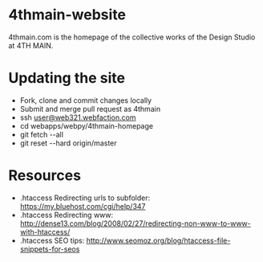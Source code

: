4thmain-website
===============

4thmain.com is the homepage of the collective works of the Design Studio at 4TH MAIN.

Updating the site
=================

* Fork, clone and commit changes locally
* Submit and merge pull request as 4thmain
* ssh user@web321.webfaction.com
* cd webapps/webpy/4thmain-homepage
* git fetch  --all
* git reset --hard origin/master

Resources
=========

* .htaccess Redirecting urls to subfolder: https://my.bluehost.com/cgi/help/347
* .htaccess Redirecting www: http://dense13.com/blog/2008/02/27/redirecting-non-www-to-www-with-htaccess/
* .htaccess SEO tips: http://www.seomoz.org/blog/htaccess-file-snippets-for-seos
